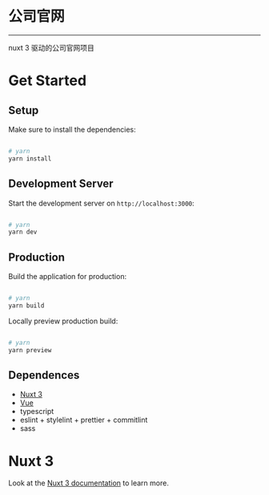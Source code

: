 # 公司官网

---

nuxt 3 驱动的公司官网项目

# Get Started

## Setup

Make sure to install the dependencies:

```bash

# yarn
yarn install

```

## Development Server

Start the development server on `http://localhost:3000`:

```bash

# yarn
yarn dev

```

## Production

Build the application for production:

```bash

# yarn
yarn build


```

Locally preview production build:

```bash

# yarn
yarn preview

```

## Dependences

- [Nuxt 3](https://nuxt.com/docs/getting-started/introduction)
- [Vue](https://cn.vuejs.org/)
- typescript
- eslint + stylelint + prettier + commitlint
- sass

# Nuxt 3

Look at the [Nuxt 3 documentation](https://nuxt.com/docs/getting-started/introduction) to learn more.
